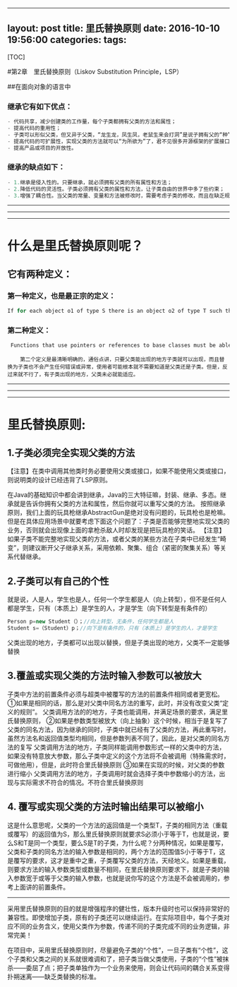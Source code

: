 
---
layout: post
title: 里氏替换原则
date: 2016-10-10 19:56:00
categories: 
tags: 
---

[TOC]



#第2章　里氏替换原则（Liskov Substitution Principle，LSP）

##在面向对象的语言中
### 继承它有如下优点：
```java
- 代码共享，减少创建类的工作量，每个子类都拥有父类的方法和属性；
- 提高代码的重用性；
- 子类可以形似父类，但又异于父类，“龙生龙，凤生凤，老鼠生来会打洞”是说子拥有父的“种”，“世界上没有两片完全相同的叶子”是指明子与父的不同；
- 提高代码的可扩展性，实现父类的方法就可以“为所欲为”了，君不见很多开源框架的扩展接口都是通过继承父类来完成的；
- 提高产品或项目的开放性。
```

### 继承的缺点如下：

```java
- 1.继承是侵入性的。只要继承，就必须拥有父类的所有属性和方法；
- 2.降低代码的灵活性。子类必须拥有父类的属性和方法，让子类自由的世界中多了些约束；
- 3.增强了耦合性。当父类的常量、变量和方法被修改时，需要考虑子类的修改，而且在缺乏规范的环境下，这种修改可能带来非常糟糕的结果——大段的代码需要重构。
```
--------
--------
--------

# 什么是里氏替换原则呢？
## 它有两种定义：
### 第一种定义，也是最正宗的定义：
```java
If for each object o1 of type S there is an object o2 of type T such that for all programs P defined in terms of T,the behavior of P is unchanged when o1 is substituted for o2 then S is a subtype of T.（如果对每一个类型为S的对象o1，都有类型为T的对象o2，使得以T定义的所有程序P在所有的对象o1都代换成o2时，程序P的行为没有发生变化，那么类型S是类型T的子类型。）
```
### 第二种定义：
```java
 Functions that use pointers or references to base classes must be able to use objects of derived classes without knowing it.（所有引用基类的地方必须能透明地使用其子类的对象。）
```
        
        第二个定义是最清晰明确的，通俗点讲，只要父类能出现的地方子类就可以出现，而且替换为子类也不会产生任何错误或异常，使用者可能根本就不需要知道是父类还是子类。但是，反过来就不行了，有子类出现的地方，父类未必就能适应。

--------
--------
--------
# 里氏替换原则:

## 1.子类必须完全实现父类的方法
【注意】在类中调用其他类时务必要使用父类或接口，如果不能使用父类或接口，则说明类的设计已经违背了LSP原则。

在Java的基础知识中都会讲到继承，Java的三大特征嘛，封装、继承、多态。继承就是告诉你拥有父类的方法和属性，然后你就可以重写父类的方法。
按照继承原则，我们上面的玩具枪继承AbstractGun是绝对没有问题的，玩具枪也是枪嘛。
但是在具体应用场景中就要考虑下面这个问题了：子类是否能够完整地实现父类的业务，否则就会出现像上面的拿枪杀敌人时却发现是把玩具枪的笑话。
【注意】　如果子类不能完整地实现父类的方法，或者父类的某些方法在子类中已经发生“畸变”，则建议断开父子继承关系，采用依赖、聚集、组合（紧密的聚集关系）等关系代替继承。

## 2.子类可以有自己的个性
就是说，人是人，学生也是人，任何一个学生都是人（向上转型），但不是任何人都是学生，只有（本质上）是学生的人，才是学生（向下转型是有条件的）
```java
Person p=new Student（）；//向上转型，无条件，任何学生都是人
Student s=（Student）p；//向下是有条件的，只有（本质上）是学生的人，才是学生
```
父类出现的地方，子类都可以出现以替换，但是子类出现的地方，父类不一定能够替换

## 3.覆盖或实现父类的方法时输入参数可以被放大
子类中方法的前置条件必须与超类中被覆写的方法的前置条件相同或者更宽松。
①如果是相同的话，那么是对父类中同名方法的重写，此时，并没有改变父类“定义的规则”。
父类调用方法的的地方，子类也能调用，并满足场景的要求，满足里氏替换原则，
②如果是参数类型被放大（向上抽象）这个时候，相当于是复写了父类的同名方法，因为继承的同时，子类中就已经有了父类的方法，再此重写时，虽然方法名和返回值类型均相同，但是参数列表不同了，因此，是对父类的同名方法的复写
父类调用方法的地方，子类同样能调用参数形式一样的父类中的方法，如果没有特意放大参数，那么子类中定义的这个方法将不会被调用（特殊需求时，可做他用），但是，此时符合里氏替换原则
③如果在实现的时候，对父类的参数进行缩小
父类调用方法的地方，子类调用时就会选择子类中参数缩小的方法，出现与实际需求不符合的情况。不符合里氏替换原则

## 4. 覆写或实现父类的方法时输出结果可以被缩小
这是什么意思呢，父类的一个方法的返回值是一个类型T，子类的相同方法（重载或覆写）的返回值为S，那么里氏替换原则就要求S必须小于等于T，也就是说，要么S和T是同一个类型，要么S是T的子类，为什么呢？分两种情况，如果是覆写，父类和子类的同名方法的输入参数是相同的，两个方法的范围值S小于等于T，这是覆写的要求，这才是重中之重，子类覆写父类的方法，天经地义。如果是重载，则要求方法的输入参数类型或数量不相同，在里氏替换原则要求下，就是子类的输入参数宽于或等于父类的输入参数，也就是说你写的这个方法是不会被调用的，参考上面讲的前置条件。

--------
采用里氏替换原则的目的就是增强程序的健壮性，版本升级时也可以保持非常好的兼容性。即使增加子类，原有的子类还可以继续运行。在实际项目中，每个子类对应不同的业务含义，使用父类作为参数，传递不同的子类完成不同的业务逻辑，非常完美！

在项目中，采用里氏替换原则时，尽量避免子类的“个性”，一旦子类有“个性”，这个子类和父类之间的关系就很难调和了，把子类当做父类使用，子类的“个性”被抹杀——委屈了点；把子类单独作为一个业务来使用，则会让代码间的耦合关系变得扑朔迷离——缺乏类替换的标准。